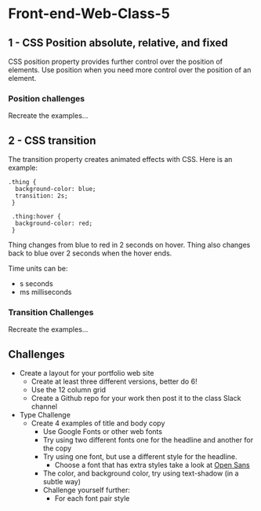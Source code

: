 # Front-end-Web-Class-5


## 1 - CSS Position absolute, relative, and fixed

CSS position property provides further control over the position of elements. 
Use position when you need more control over the position of an element. 

### Position challenges

Recreate the examples...

## 2 - CSS transition

The transition property creates animated effects with CSS. Here is an example:

```
.thing {
  background-color: blue;
  transition: 2s;
 }
 
 .thing:hover {
  background-color: red;
 }
```

Thing changes from blue to red in 2 seconds on hover. Thing also changes back to blue over 2 seconds when the hover ends. 

Time units can be: 

- s seconds
- ms milliseconds

### Transition Challenges

Recreate the examples...

## Challenges 
- Create a layout for your portfolio web site
  - Create at least three different versions, better do 6!
  - Use the 12 column grid
  - Create a Github repo for your work then post it to the class Slack channel
- Type Challenge
  - Create 4 examples of title and body copy
    - Use Google Fonts or other web fonts
    - Try using two different fonts one for the headline and another for the copy
    - Try using one font, but use a different style for the headline. 
      - Choose a font that has extra styles take a look at [Open Sans](https://fonts.google.com/specimen/Open+Sans)
     - The color, and background color, try using text-shadow (in a subtle way)
    - Challenge yourself further: 
      - For each font pair style 


